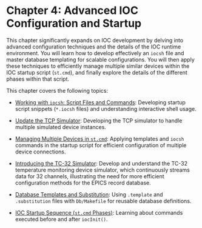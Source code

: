 # Chapter 4: Advanced IOC Configuration and Startup

This chapter significantly expands on IOC development by delving into advanced configuration techniques and the details of the IOC runtime environment. You will learn how to develop effectively an `iocsh` file and master database templating for scalable configurations. You will then apply these techniques to efficiently manage multiple similar devices within the IOC startup script (`st.cmd`), and finally explore the details of the different phases within that script.

This chapter covers the following topics:

* [Working with `iocsh`: Script Files and Commands](iocsh_basics.md): Developing startup script snippets (`*.iocsh` files) and understanding interactive shell usage.
* [Update the TCP Simulator](iocsimulator2.md): Developing the TCP simulator to handle multiple simulated device instances.
* [Managing Multiple Devices in `st.cmd`](multiple_devices.md): Applying templates and `iocsh` commands in the startup script for efficient configuration of multiple device connections.
* [Introducing the TC-32 Simulator](iocsimulator3.md): Develop and understand the TC-32 temperature monitoring device simulator, which continuously streams data for 32 channels, illustrating the need for more efficient configuration methods for the EPICS record database.

* [Database Templates and Substitution](db_templates.md): Using `.template` and `.substitution` files with `Db/Makefile` for reusable database definitions.
* [IOC Startup Sequence (`st.cmd` Phases)](stcmd_phases.md): Learning about commands executed before and after `iocInit()`.

